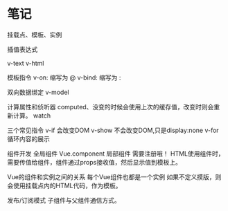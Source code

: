 # 笔记

挂载点、模板、实例

插值表达式

v-text v-html

模板指令
v-on:   缩写为 @
v-bind: 缩写为 :

双向数据绑定
v-model

计算属性和侦听器
computed、没变的时候会使用上次的缓存值，改变时则会重新计算。
watch

三个常见指令
v-if 会改变DOM
v-show 不会改变DOM,只是display:none
v-for 循环内容的展示

组件开发
全局组件 Vue.component
局部组件 需要注册哦！
HTML使用组件时，需要传值给组件，组件通过props接收值，然后显示值到模板上。

Vue的组件和实例之间的关系
每个Vue组件也都是一个实例
如果不定义摸版，则会使用挂载点内的HTML代码，作为模板。

发布/订阅模式
子组件与父组件通信方式。
